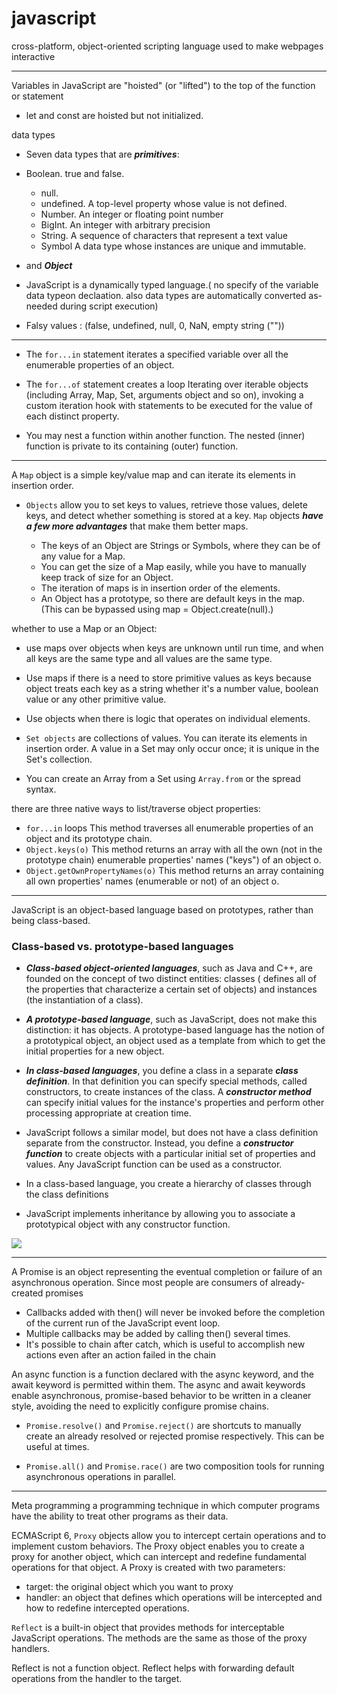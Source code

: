 # javascript

cross-platform, object-oriented scripting language used to make webpages interactive

---

Variables in JavaScript are "hoisted" (or "lifted") to the top of the function or statement

- let and const are hoisted but not initialized.

data types

- Seven data types that are **_primitives_**:
- Boolean. true and false.
  - null.
  - undefined. A top-level property whose value is not defined.
  - Number. An integer or floating point number
  - BigInt. An integer with arbitrary precision
  - String. A sequence of characters that represent a text value
  - Symbol A data type whose instances are unique and immutable.
- and **_Object_**

- JavaScript is a dynamically typed language.( no specify of the variable data typeon declaation. also data types are automatically converted as-needed during script execution)

- Falsy values : (false, undefined, null, 0, NaN, empty string (""))

---

- The `for...in` statement iterates a specified variable over all the enumerable properties of an object.

- The `for...of` statement creates a loop Iterating over iterable objects (including Array, Map, Set, arguments object and so on), invoking a custom iteration hook with statements to be executed for the value of each distinct property.

- You may nest a function within another function. The nested (inner) function is private to its containing (outer) function.

---

A `Map` object is a simple key/value map and can iterate its elements in insertion order.

- `Objects` allow you to set keys to values, retrieve those values, delete keys, and detect whether something is stored at a key. `Map` objects **_have a few more advantages_** that make them better maps.

  - The keys of an Object are Strings or Symbols, where they can be of any value for a Map.
  - You can get the size of a Map easily, while you have to manually keep track of size for an Object.
  - The iteration of maps is in insertion order of the elements.
  - An Object has a prototype, so there are default keys in the map. (This can be bypassed using map = Object.create(null).)

whether to use a Map or an Object:

- use maps over objects when keys are unknown until run time, and when all keys are the same type and all values are the same type.
- Use maps if there is a need to store primitive values as keys because object treats each key as a string whether it's a number value, boolean value or any other primitive value.
- Use objects when there is logic that operates on individual elements.

- `Set objects` are collections of values. You can iterate its elements in insertion order. A value in a Set may only occur once; it is unique in the Set's collection.

- You can create an Array from a Set using `Array.from` or the spread syntax.

there are three native ways to list/traverse object properties:

- `for...in` loops This method traverses all enumerable properties of an object and its prototype chain.
- `Object.keys(o)` This method returns an array with all the own (not in the prototype chain) enumerable properties' names ("keys") of an object o.
- `Object.getOwnPropertyNames(o)` This method returns an array containing all own properties' names (enumerable or not) of an object o.

---

JavaScript is an object-based language based on prototypes, rather than being class-based.

### Class-based vs. prototype-based languages

- **_Class-based object-oriented languages_**, such as Java and C++, are founded on the concept of two distinct entities: classes ( defines all of the properties that characterize a certain set of objects) and instances (the instantiation of a class).

- **_A prototype-based language_**, such as JavaScript, does not make this distinction: it has objects. A prototype-based language has the notion of a prototypical object, an object used as a template from which to get the initial properties for a new object.

- **_In class-based languages_**, you define a class in a separate **_class definition_**. In that definition you can specify special methods, called constructors, to create instances of the class. A **_constructor method_** can specify initial values for the instance's properties and perform other processing appropriate at creation time.

- JavaScript follows a similar model, but does not have a class definition separate from the constructor. Instead, you define a **_constructor function_** to create objects with a particular initial set of properties and values. Any JavaScript function can be used as a constructor.

- In a class-based language, you create a hierarchy of classes through the class definitions

- JavaScript implements inheritance by allowing you to associate a prototypical object with any constructor function.

![](./imgs/05.JPG)

---

A Promise is an object representing the eventual completion or failure of an asynchronous operation. Since most people are consumers of already-created promises

- Callbacks added with then() will never be invoked before the completion of the current run of the JavaScript event loop.
- Multiple callbacks may be added by calling then() several times.
- It's possible to chain after catch, which is useful to accomplish new actions even after an action failed in the chain

An async function is a function declared with the async keyword, and the await keyword is permitted within them. The async and await keywords enable asynchronous, promise-based behavior to be written in a cleaner style, avoiding the need to explicitly configure promise chains.

- `Promise.resolve()` and `Promise.reject()` are shortcuts to manually create an already resolved or rejected promise respectively. This can be useful at times.

- `Promise.all()` and `Promise.race()` are two composition tools for running asynchronous operations in parallel.

---

Meta programming a programming technique in which computer programs have the ability to treat other programs as their data.

ECMAScript 6, `Proxy` objects allow you to intercept certain operations and to implement custom behaviors.
The Proxy object enables you to create a proxy for another object, which can intercept and redefine fundamental operations for that object.
A Proxy is created with two parameters:

- target: the original object which you want to proxy
- handler: an object that defines which operations will be intercepted and how to redefine intercepted operations.

`Reflect` is a built-in object that provides methods for interceptable JavaScript operations. The methods are the same as those of the proxy handlers.

Reflect is not a function object.
Reflect helps with forwarding default operations from the handler to the target.
